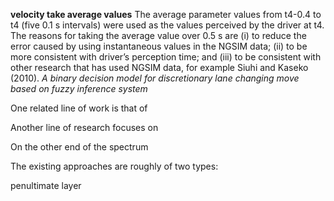 **velocity take average values** The average parameter values from t4-0.4 to t4 (five 0.1 s intervals) were used as the values perceived by the driver at t4. The reasons for taking the average value over 0.5 s are (i) to reduce the error caused by using instantaneous values in the NGSIM data; (ii) to be more consistent with driver’s perception time; and (iii) to be consistent with other research that has used NGSIM data, for example Siuhi and Kaseko (2010). 
_A binary decision model for discretionary lane changing move based on fuzzy inference system_


One related line of work is that of

Another line of research focuses on

On the other end of the spectrum

The existing approaches are roughly of two types:

penultimate layer 
